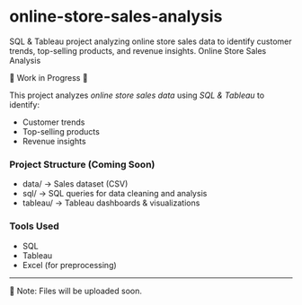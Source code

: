 # online-store-sales-analysis
SQL &amp; Tableau project analyzing online store sales data to identify customer trends, top-selling products, and revenue insights.
 Online Store Sales Analysis

🚧 Work in Progress 🚧

This project analyzes *online store sales data* using *SQL & Tableau* to identify:  
- Customer trends  
- Top-selling products  
- Revenue insights  

### Project Structure (Coming Soon)
- data/ → Sales dataset (CSV)  
- sql/ → SQL queries for data cleaning and analysis  
- tableau/ → Tableau dashboards & visualizations  

### Tools Used
- SQL  
- Tableau  
- Excel (for preprocessing)  

---

📌 Note: Files will be uploaded soon.
